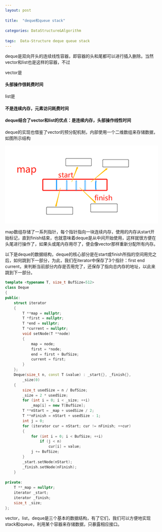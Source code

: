 ```yaml
---
layout: post

title:  "deque和queue stack"

categories: DataStructure&Algorithm

tags:  Data-Structure deque queue stack
---
```


deque是双向开头的连续线性容器，即容器的头和尾都可以进行插入删除。当然vector和list也是这样的容器，不过

vector是

#### **头部操作很耗费时间**

list是

#### **不是连续内存，元素访问耗费时间**

#### **deque结合了vector和list的优点：是连续内存，头部操作线性时间**

deque的实现也借鉴了vector的预分配机制，内部使用一个二维数组来存储数据，如图所示结构

![image](https://github.com/mihooke/Mihooke.github.io/blob/master/blog_images/deque.png?raw=true)

map数组存储了一系列指针，每个指针指向一块连续内存，使用的内存从start开始标记，直到finish结束，也就意味着deque是从中间开始使用，这样就很方便在头尾进行操作了，如果头或尾内存用尽了，便会像vector那样重新分配所有内存。

以下是deque的数据结构，deque的核心部分是在start或finish所指的空间用完之后，如何跳到下一部分，为此，我们在iterator中保存了3个指针：first end current，来判断当前部分内存是否用完了，还保存了指向总内存的地址，以此来跳到下一部分。

```c++
template <typename T, size_t BufSize=512>
class Deque
{
public:
    struct iterator
    {
        T **map = nullptr;
        T *first = nullptr;
        T *end = nullptr;
        T *current = nullptr;
        void setNode(T **node)
        {
            map = node;
            first = *node;
            end = first + BufSize;
            current = first;
        }
    };
    Deque(size_t n, const T &value) : _start{}, _finish{},
        _size(0)
    {
        size_t usedSize = n / BufSize;
        _size = 2 * usedSize;
        for (int i = 0; i < _size; ++i)
            _map[i] = new T[BufSize];
        T **nStart = _map + usedSize / 2;
        T **nFinish = nStart + usedSize - 1;
        int j = 0;
        for (iterator cur = nStart; cur != nFinish; ++cur)
        {
            for (int i = 0; i < BufSize; ++i)
                if (j < n)
                    cur[i] = value;
            j += BufSize;
        }
        _start.setNode(nStart);
        _finish.setNode(nFinish);
    }

private:
    T **_map = nullptr;
    iterator _start;
    iterator _finish;
    size_t _size;
};
```

vector，list，deque是三个基本的数据结构，有了它们，我们可以方便地实现stack和queue，利用某个容器来存储数据，只暴露相应接口。